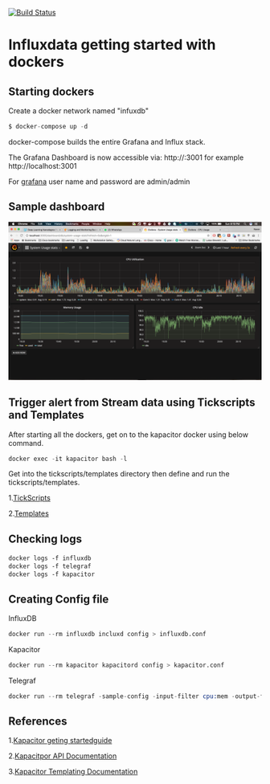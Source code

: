 [![Build Status](https://travis-ci.org/naren-m/System-usage-monitor.svg?branch=master)](https://travis-ci.org/naren-m/System-usage-monitor)
# Influxdata getting started with dockers

## Starting dockers

Create a docker network named "infuxdb"

```s
$ docker-compose up -d
```

docker-compose builds the entire Grafana and Influx stack.

The Grafana Dashboard is now accessible via: http://<Host IP Address>:3001 for example http://localhost:3001

For [grafana](https://github.com/grafana/grafana-docker) user name and password are admin/admin

## Sample dashboard

![Grafana Dashboard for System Usage stats](images/SystemUsageDashboard.png)


## Trigger alert from Stream data using Tickscripts and Templates

After starting all the dockers, get on to the kapacitor docker using below command.

```s
docker exec -it kapacitor bash -l
```

Get into the tickscripts/templates directory then define and run the tickscripts/templates.


1.[TickScripts](https://github.com/naren-m/influxdb_get_started/tree/master/tickscripts)

2.[Templates](https://github.com/naren-m/influxdb_get_started/tree/master/templates)


## Checking logs

```shell
docker logs -f influxdb
docker logs -f telegraf
docker logs -f kapacitor

```

## Creating Config file

InfluxDB

```s
docker run --rm influxdb incluxd config > influxdb.conf
```

Kapacitor

```s
docker run --rm kapacitor kapacitord config > kapacitor.conf
```

Telegraf

```s
docker run --rm telegraf -sample-config -input-filter cpu:mem -output-filter influxdb > telegraf.conf
```

## References

1.[Kapacitor geting startedguide](https://docs.influxdata.com/kapacitor/v1.2/introduction/getting_started/)

2.[Kapacitpor API Documentation](https://docs.influxdata.com/kapacitor/v1.2/api/api)

3.[Kapacitor Templating Documentation](https://docs.influxdata.com/kapacitor/v1.2/examples/template_tasks/)
